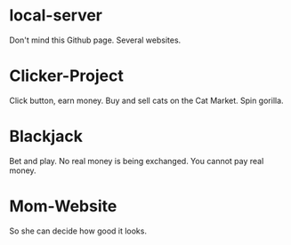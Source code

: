 # local-server
Don't mind this Github page.
Several websites.

# Clicker-Project
Click button, earn money.
Buy and sell cats on the Cat Market.
Spin gorilla.

# Blackjack
Bet and play.
No real money is being exchanged. You cannot pay real money.

# Mom-Website
So she can decide how good it looks.
